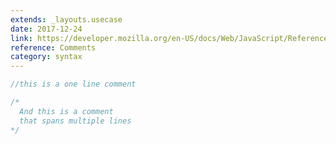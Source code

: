 ```yaml
---
extends: _layouts.usecase
date: 2017-12-24
link: https://developer.mozilla.org/en-US/docs/Web/JavaScript/Reference/Lexical_grammar#Comments
reference: Comments
category: syntax
---
```



```javascript
//this is a one line comment

/*
  And this is a comment
  that spans multiple lines
*/
```